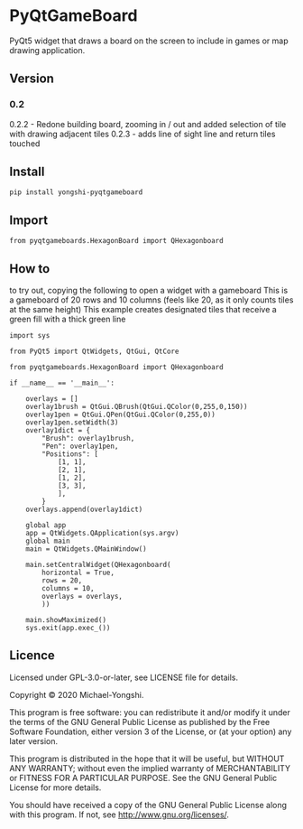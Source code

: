 # PyQtGameBoard
PyQt5 widget that draws a board on the screen to include in games or map drawing application.

## Version
### 0.2
0.2.2 - Redone building board, zooming in / out and added selection of tile with drawing adjacent tiles
0.2.3 - adds line of sight line and return tiles touched

## Install
```
pip install yongshi-pyqtgameboard
```

## Import
```
from pyqtgameboards.HexagonBoard import QHexagonboard
```

## How to
to try out, copying the following to open a widget with a gameboard
This is a gameboard of 20 rows and 10 columns (feels like 20, as it only counts tiles at the same height)
This example creates designated tiles that receive a green fill with a thick green line

```
import sys

from PyQt5 import QtWidgets, QtGui, QtCore

from pyqtgameboards.HexagonBoard import QHexagonboard

if __name__ == '__main__':

    overlays = []
    overlay1brush = QtGui.QBrush(QtGui.QColor(0,255,0,150))
    overlay1pen = QtGui.QPen(QtGui.QColor(0,255,0))
    overlay1pen.setWidth(3)
    overlay1dict = {
        "Brush": overlay1brush,
        "Pen": overlay1pen,
        "Positions": [
            [1, 1], 
            [2, 1],
            [1, 2],
            [3, 3],
            ],
        }
    overlays.append(overlay1dict)

    global app
    app = QtWidgets.QApplication(sys.argv)
    global main
    main = QtWidgets.QMainWindow()

    main.setCentralWidget(QHexagonboard(
        horizontal = True, 
        rows = 20, 
        columns = 10,
        overlays = overlays,
        ))

    main.showMaximized()
    sys.exit(app.exec_())
```

## Licence

Licensed under GPL-3.0-or-later, see LICENSE file for details.

Copyright © 2020 Michael-Yongshi.

This program is free software: you can redistribute it and/or modify it under the terms of the GNU General Public License as published by the Free Software Foundation, either version 3 of the License, or (at your option) any later version.

This program is distributed in the hope that it will be useful, but WITHOUT ANY WARRANTY; without even the implied warranty of MERCHANTABILITY or FITNESS FOR A PARTICULAR PURPOSE. See the GNU General Public License for more details.

You should have received a copy of the GNU General Public License along with this program. If not, see http://www.gnu.org/licenses/.
